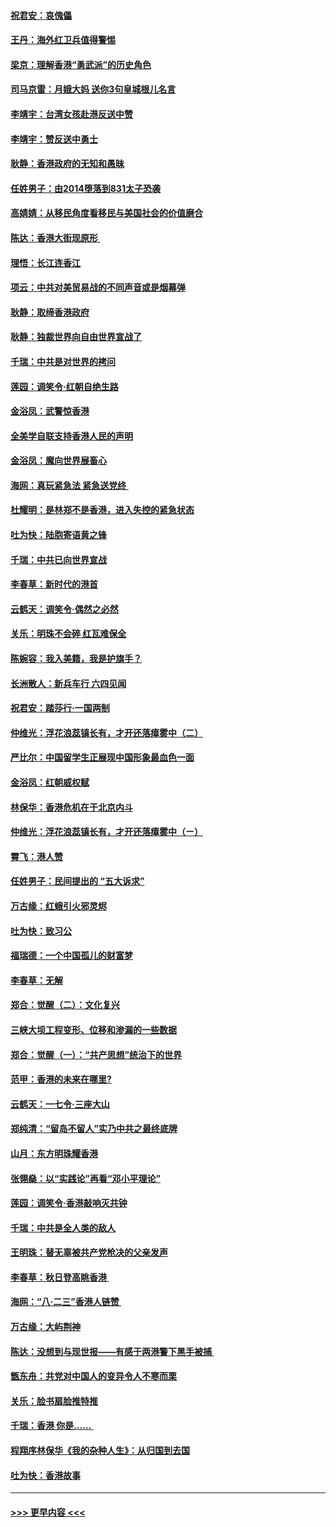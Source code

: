 #### [祝君安：哀傀儡](../pages/nsc993/n11499776.md?t=09050100) 
#### [王丹：海外红卫兵值得警惕](../pages/nsc993/n11498138.md?t=09050100) 
#### [梁京：理解香港“勇武派”的历史角色](../pages/nsc993/n11498006.md?t=09050100) 
#### [司马京雷：月娥大妈  送你3句皇城根儿名言](../pages/nsc993/n11497885.md?t=09050100) 
#### [李靖宇：台湾女孩赴港反送中赞](../pages/nsc993/n11497721.md?t=09050100) 
#### [李靖宇：赞反送中勇士](../pages/nsc993/n11497452.md?t=09050100) 
#### [耿静：香港政府的无知和愚昧](../pages/nsc993/n11494238.md?t=09050100) 
#### [任姓男子：由2014堕落到831太子恐袭](../pages/nsc993/n11496683.md?t=09050100) 
#### [高婧婧：从移民角度看移民与美国社会的价值磨合](../pages/nsc993/n11495757.md?t=09050100) 
#### [陈达：香港大街现原形 ](../pages/nsc993/n11495441.md?t=09050100) 
#### [理悟：长江连香江](../pages/nsc993/n11495377.md?t=09050100) 
#### [项云：中共对美贸易战的不同声音或是烟幕弹](../pages/nsc993/n11494929.md?t=09050100) 
#### [耿静：取缔香港政府](../pages/nsc993/n11494218.md?t=09050100) 
#### [耿静：独裁世界向自由世界宣战了](../pages/nsc993/n11494190.md?t=09050100) 
#### [千瑞：中共是对世界的拷问](../pages/nsc993/n11493021.md?t=09050100) 
#### [莲园：调笑令‧红朝自绝生路](../pages/nsc993/n11493011.md?t=09050100) 
#### [金浴凤：武警惊香港](../pages/nsc993/n11492994.md?t=09050100) 
#### [全美学自联支持香港人民的声明](../pages/nsc993/n11492630.md?t=09050100) 
#### [金浴凤：魔向世界展畜心](../pages/nsc993/n11492599.md?t=09050100) 
#### [海网：真玩紧急法 紧急送党终 ](../pages/nsc993/n11492535.md?t=09050100) 
#### [杜耀明：是林郑不是香港，进入失控的紧急状态](../pages/nsc993/n11491420.md?t=09050100) 
#### [吐为快：陆胞寄语黄之锋](../pages/nsc993/n11491117.md?t=09050100) 
#### [千瑞：中共已向世界宣战](../pages/nsc993/n11490123.md?t=09050100) 
#### [李春草：新时代的港首](../pages/nsc993/n11489864.md?t=09050100) 
#### [云鹤天：调笑令·偶然之必然](../pages/nsc993/n11489701.md?t=09050100) 
#### [关乐：明珠不会碎 红瓦难保全](../pages/nsc993/n11489647.md?t=09050100) 
#### [陈婉容：我入美籍，我是护旗手？](../pages/nsc993/n11487908.md?t=09050100) 
#### [长洲散人：新兵车行 六四见闻](../pages/nsc993/n11487729.md?t=09050100) 
#### [祝君安：踏莎行‧一国两制](../pages/nsc993/n11487699.md?t=09050100) 
#### [仲维光：浮花浪蕊镇长有，才开还落瘴雾中（二）](../pages/nsc993/n11483286.md?t=09050100) 
#### [严比尔：中国留学生正展现中国形象最血色一面](../pages/nsc993/n11485145.md?t=09050100) 
#### [金浴凤：红朝威权赋](../pages/nsc993/n11485191.md?t=09050100) 
#### [林保华：香港危机在于北京内斗](../pages/nsc993/n11484593.md?t=09050100) 
#### [仲维光：浮花浪蕊镇长有，才开还落瘴雾中（ㄧ）](../pages/nsc993/n11483259.md?t=09050100) 
#### [霄飞：港人赞](../pages/nsc993/n11482957.md?t=09050100) 
#### [任姓男子：民间提出的 “五大诉求”](../pages/nsc993/n11482897.md?t=09050100) 
#### [万古缘：红蛾引火邪灵烬](../pages/nsc993/n11482886.md?t=09050100) 
#### [吐为快：致习公](../pages/nsc993/n11482867.md?t=09050100) 
#### [福瑞德：一个中国孤儿的财富梦](../pages/nsc993/n11482817.md?t=09050100) 
#### [李春草：无解](../pages/nsc993/n11482791.md?t=09050100) 
#### [郑合：觉醒（二）：文化复兴](../pages/nsc993/n11478025.md?t=09050100) 
#### [三峡大坝工程变形、位移和渗漏的一些数据](../pages/nsc993/n11478232.md?t=09050100) 
#### [郑合：觉醒（一）：“共产思想”统治下的世界](../pages/nsc993/n11477663.md?t=09050100) 
#### [范甲：香港的未来在哪里?](../pages/nsc993/n11477249.md?t=09050100) 
#### [云鹤天：一七令·三座大山](../pages/nsc993/n11477192.md?t=09050100) 
#### [郑纯清：“留岛不留人”实乃中共之最终底牌](../pages/nsc993/n11476160.md?t=09050100) 
#### [山月：东方明珠耀香港](../pages/nsc993/n11476077.md?t=09050100) 
#### [张翎燊：以“实践论”再看“邓小平理论”](../pages/nsc993/n11475733.md?t=09050100) 
#### [莲园：调笑令‧香港敲响灭共钟](../pages/nsc993/n11475723.md?t=09050100) 
#### [千瑞：中共是全人类的敌人](../pages/nsc993/n11475329.md?t=09050100) 
#### [王明珠：替无辜被共产党枪决的父亲发声](../pages/nsc993/n11474570.md?t=09050100) 
#### [李春草：秋日登高眺香港 ](../pages/nsc993/n11474491.md?t=09050100) 
#### [海网：“八·二三”香港人链赞 ](../pages/nsc993/n11474538.md?t=09050100) 
#### [万古缘：大屿荆神](../pages/nsc993/n11474401.md?t=09050100) 
#### [陈达：没想到与现世报——有感于两港警下黑手被捕 ](../pages/nsc993/n11472557.md?t=09050100) 
#### [甑东舟：共党对中国人的变异令人不寒而栗](../pages/nsc993/n11472496.md?t=09050100) 
#### [关乐：脸书扇脸推特推](../pages/nsc993/n11472488.md?t=09050100) 
#### [千瑞：香港  你是…… ](../pages/nsc993/n11472459.md?t=09050100) 
#### [程翔序林保华《我的杂种人生》：从归国到去国](../pages/nsc993/n11472369.md?t=09050100) 
#### [吐为快：香港故事](../pages/nsc993/n11471931.md?t=09050100) 

----
#### [ >>> 更早内容 <<< ](../indexes/nsc993-earlier.md)
